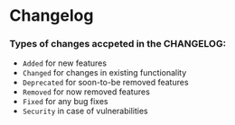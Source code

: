 # Changelog

### Types of changes accpeted in the CHANGELOG:

- `Added` for new features  
- `Changed` for changes in existing functionality  
- `Deprecated` for soon-to-be removed features  
- `Removed` for now removed features  
- `Fixed` for any bug fixes  
- `Security` in case of vulnerabilities  
